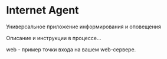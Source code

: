 # Internet Agent
Универсальное приложение информирования и оповещения

Описание и инструкции в процессе...

web - пример точки входа на вашем web-сервере.


